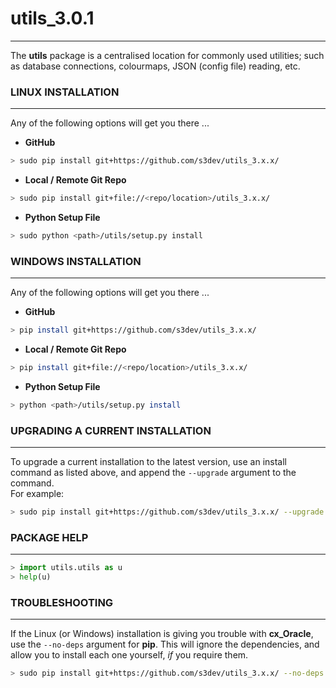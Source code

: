 
# utils_3.0.1
---
The **utils** package is a centralised location for commonly used utilities; such as database connections, colourmaps, JSON (config file) reading, etc.


### LINUX INSTALLATION
---
Any of the following options will get you there ...

- **GitHub**
```bash
> sudo pip install git+https://github.com/s3dev/utils_3.x.x/
```

- **Local / Remote Git Repo**
```bash
> sudo pip install git+file://<repo/location>/utils_3.x.x/
```

- **Python Setup File**
```bash
> sudo python <path>/utils/setup.py install
```


### WINDOWS INSTALLATION
---
Any of the following options will get you there ...

- **GitHub**
```bash
> pip install git+https://github.com/s3dev/utils_3.x.x/
```

- **Local / Remote Git Repo**
```bash
> pip install git+file://<repo/location>/utils_3.x.x/
```

- **Python Setup File**
```bash
> python <path>/utils/setup.py install
```


### UPGRADING A CURRENT INSTALLATION
---
To upgrade a current installation to the latest version, use an install command as listed above, and append the `--upgrade` argument to the command.  
For example:

```bash
> sudo pip install git+https://github.com/s3dev/utils_3.x.x/ --upgrade
```


### PACKAGE HELP
---
```python
> import utils.utils as u
> help(u)
```  


### TROUBLESHOOTING
---
If the Linux (or Windows) installation is giving you trouble with **cx_Oracle**, use the `--no-deps` argument for **pip**.  This will ignore the dependencies, and allow you to install each one yourself, *if* you require them.  

```bash
> sudo pip install git+https://github.com/s3dev/utils_3.x.x/ --no-deps
```
